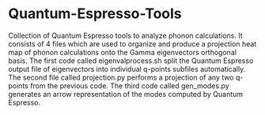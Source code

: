 # Quantum-Espresso-Tools
Collection of Quantum Espresso tools to analyze phonon calculations. It consists of 4 files which are used to organize and produce a projection heat map of phonon calculations onto the Gamma eigenvectors orthogonal basis. The first code called eigenvalprocess.sh split the Quantum Espresso output file of eigenvectors into individual q-points subfiles automatically. 
The second file called projection.py performs a projection of any two q-points from the previous code. The third code called 
gen_modes.py generates an arrow representation of the modes computed by Quantum Espresso.


